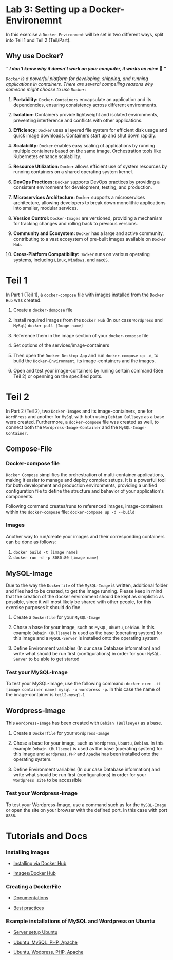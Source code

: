 # Lab 3: Setting up a Docker-Environemnt

In this exercise a `Docker-Environment` will be set in two different ways, split into Teil 1 and Teil 2 (Teil/Part).

## Why use Docker?

**_" I don't know why it doesn't work on your computer, it works on mine_** 🤔 **_"_**

_`Docker` is a powerful platform for developing, shipping, and running applications in containers. There are several compelling reasons why someone might choose to use `Docker`:_

1. **Portability:**
   `Docker-Containers` encapsulate an application and its dependencies, ensuring consistency across different environments.

2. **Isolation:**
   Containers provide lightweight and isolated environments, preventing interference and conflicts with other applications.

3. **Efficiency:**
   `Docker` uses a layered file system for efficient disk usage and quick image downloads. Containers start up and shut down rapidly.

4. **Scalability:**
   `Docker` enables easy scaling of applications by running multiple containers based on the same image. Orchestration tools like Kubernetes enhance scalability.

5. **Resource Utilization:**
   `Docker` allows efficient use of system resources by running containers on a shared operating system kernel.

6. **DevOps Practices:**
   `Docker` supports DevOps practices by providing a consistent environment for development, testing, and production.

7. **Microservices Architecture:**
   `Docker` supports a microservices architecture, allowing developers to break down monolithic applications into smaller, modular services.

8. **Version Control:**
   `Docker-Images` are versioned, providing a mechanism for tracking changes and rolling back to previous versions.

9. **Community and Ecosystem:**
   `Docker` has a large and active community, contributing to a vast ecosystem of pre-built images available on `Docker Hub`.

10. **Cross-Platform Compatibility:**
    `Docker` runs on various operating systems, including `Linux`, `Windows`, and `macOS`.

# Teil 1

In Part 1 (Teil 1), a `docker-compose` file with images installed from the `Docker Hub` was created.

1. Create a `docker-dompose` file

2. Install required Images from the `Docker Hub` (In our case `Wordpress` and `MySql`)
   `docker pull [Image name]`

3. Reference them in the image section of your `docker-compose` file

4. Set options of the services/image-containers

5. Then open the `Docker Desktop App` and run `docker-compose up -d`, to build the `Docker-Environment`, its image-containers and the images.

6. Open and test your image-containers by runing certain command (See Teil 2) or openning on the specified ports.

# Teil 2

In Part 2 (Teil 2), two `Docker-Images` and its image-containers, one for `WordPress` and another for `MySql` with both using `Debian Bullseye` as a base were created. Furthermore, a `docker-compose` file was created as well, to connect both the `Wordpress-Image-Container` and the `MySQL-Image-Container`.

## Compose-File

### Docker-compose file

`Docker Compose` simplifies the orchestration of multi-container applications, making it easier to manage and deploy complex setups. It is a powerful tool for both development and production environments, providing a unified configuration file to define the structure and behavior of your application's components.

Following command creates/runs to referenced images, image-containers within the `docker-compose` file: `docker-compose up -d --build`

### Images

Another way to run/create your images and their corresponding containers can be done as follows:

1. `docker build -t [image name]`
2. `docker run -d -p 8080:80 [image name]`

## MySQL-Image

Due to the way the `Dockerfile` of the `MySQL-Image` is written, additional folder and files had to be created, to get the image running. Please keep in mind that the creation of the docker environment should be kept as simplistic as possible, since it will most likely be shared with other people, for this exercise purposes it should do fine.

1. Create a `Dockerfile` for your `MySQL-Image`

2. Chose a base for your image, such as `MySQL`, `Ubuntu`, `Debian`. In this example `Debain (Bullseye)` is used as the base (operating system) for this image and a `MySQL-Server` is installed onto the operating system

3. Define Environment variables (In our case Database information) and write what should be run first (configurations) in order for your `MySQL-Server` to be able to get started

### Test your MySQL-Image

To test your MySQL-Image, use the following command: `docker exec -it [image container name] mysql -u wordpress -p`. In this case the name of the image-container is `teil2-mysql-1`

## Wordpress-Image

This `Wordpress-Image` has been created with `Debian (Bullseye)` as a base.

1. Create a `Dockerfile` for your `Wordpress-Image`

2. Chose a base for your image, such as `Wordpress`, `Ubuntu`, `Debian`. In this example `Debain (Bullseye)` is used as the base (operating system) for this image and `Wordpress`, `PHP` and `Apache` has been installed onto the operating system.

3. Define Environment variables (In our case Database information) and write what should be run first (configurations) in order for your `Wordpress site` to be accessible

### Test your Wordpress-Image

To test your Wordpress-Image, use a command such as for the `MySQL-Image` or open the site on your browser with the defined port. In this case with port `8888`.

# Tutorials and Docs

### Installing Images

- [Installing via Docker Hub](https://docs.docker.com/docker-hub/quickstart/)

- [Images/Docker Hub](https://hub.docker.com/)

### Creating a DockerFile

- [Documentations](https://docs.docker.com/engine/reference/builder/)

- [Best practices](https://docs.docker.com/develop/develop-images/dockerfile_best-practices/)

### Example installations of MySQL and Wordpress on Ubuntu

- [Server setup Ubuntu](https://www.digitalocean.com/community/tutorials/initial-server-setup-with-ubuntu-16-04)

- [Ubuntu, MySQL, PHP, Apache](https://www.digitalocean.com/community/tutorials/how-to-install-linux-apache-mysql-php-lamp-stack-on-ubuntu-16-04)

- [Ubuntu, Wodpress, PHP, Apache](https://www.digitalocean.com/community/tutorials/how-to-install-wordpress-with-lamp-on-ubuntu-16-04)
